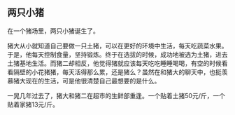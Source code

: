 ##  两只小猪

在一个猪场里，两只小猪诞生了。

猪大从小就知道自己要做一只土猪，可以在更好的环境中生活，每天吃蔬菜水果。于是，他每天控制食量，坚持锻炼。终于在选拔的时候，成功地被选为土猪，进去土猪基地生活。而猪二却相反，他觉得猪就应该每天吃吃睡睡喝喝，有空的时候看看隔壁的小花猪猪，每天活得那么累，还是猪么？虽然在和猪大的聊天中，也挺羡慕猪大现在的生活，可是他很清楚自己最想要的是什么。

一晃几年过去了，猪大和猪二在超市的生鲜部重逢。一个贴着土猪50元/斤，一个贴着家猪13元/斤。